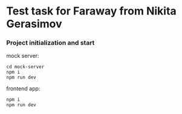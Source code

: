 # Test task for Faraway from Nikita Gerasimov


### Project initialization and start

mock server:
``` 
cd mock-server
npm i
npm run dev
```

frontend app:
```
npm i 
npm run dev
```


